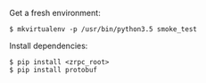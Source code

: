

Get a fresh environment:
```
$ mkvirtualenv -p /usr/bin/python3.5 smoke_test
```

Install dependencies:

```
$ pip install <zrpc_root>
$ pip install protobuf
```
